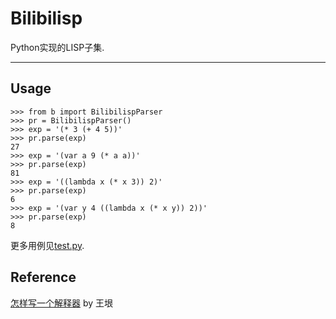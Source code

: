 # Bilibilisp

Python实现的LISP子集.

---

## Usage
```
>>> from b import BilibilispParser
>>> pr = BilibilispParser()
>>> exp = '(* 3 (+ 4 5))'
>>> pr.parse(exp)
27
>>> exp = '(var a 9 (* a a))'
>>> pr.parse(exp)
81
>>> exp = '((lambda x (* x 3)) 2)'
>>> pr.parse(exp)
6
>>> exp = '(var y 4 ((lambda x (* x y)) 2))'
>>> pr.parse(exp)
8
```

更多用例见[test.py](test.py).

## Reference
[怎样写一个解释器](https://www.yinwang.org/blog-cn/2012/08/01/interpreter) by 王垠
